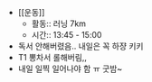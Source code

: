 - [[운동]]
	- 활동:: 러닝 7km
	- 시간:: 13:45 - 15:00
- 독서 안해버렸음.. 내일은 꼭 하쟝 키키
- T1 뽕차서 롤해버림,,
- 내일 일찍 일어나야 함 ㅠ 굿밤~